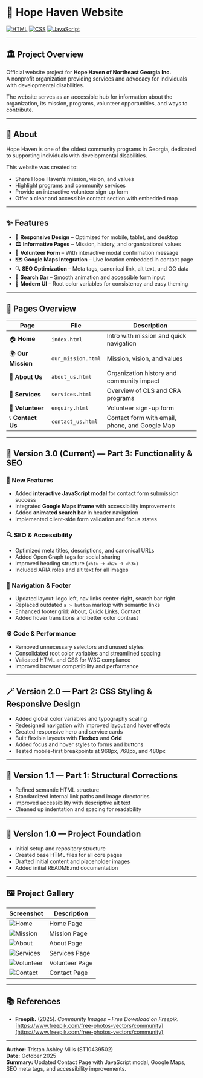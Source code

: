# 🌟 Hope Haven Website

[![HTML](https://img.shields.io/badge/HTML-5-orange?logo=html5&logoColor=white)]()
[![CSS](https://img.shields.io/badge/CSS-3-blue?logo=css3&logoColor=white)]()
[![JavaScript](https://img.shields.io/badge/JavaScript-ES6-yellow?logo=javascript&logoColor=black)]()

---

## 🏛️ Project Overview

Official website project for **Hope Haven of Northeast Georgia Inc.**  
A nonprofit organization providing services and advocacy for individuals with developmental disabilities.

The website serves as an accessible hub for information about the organization, its mission, programs, volunteer opportunities, and ways to contribute.

---

## 📖 About

Hope Haven is one of the oldest community programs in Georgia, dedicated to supporting individuals with developmental disabilities.

This website was created to:
- Share Hope Haven’s mission, vision, and values  
- Highlight programs and community services  
- Provide an interactive volunteer sign-up form  
- Offer a clear and accessible contact section with embedded map  

---

## ✨ Features

- 📱 **Responsive Design** – Optimized for mobile, tablet, and desktop  
- 🏛 **Informative Pages** – Mission, history, and organizational values  
- 👐 **Volunteer Form** – With interactive modal confirmation message  
- 🗺️ **Google Maps Integration** – Live location embedded in contact page  
- 🔍 **SEO Optimization** – Meta tags, canonical link, alt text, and OG data  
- 💬 **Search Bar** – Smooth animation and accessible form input  
- 🎨 **Modern UI** – Root color variables for consistency and easy theming  

---

## 📂 Pages Overview

| Page | File | Description |
|------|------|-------------|
| 🏠 **Home** | `index.html` | Intro with mission and quick navigation |
| 🌍 **Our Mission** | `our_mission.html` | Mission, vision, and values |
| 👥 **About Us** | `about_us.html` | Organization history and community impact |
| 🧩 **Services** | `services.html` | Overview of CLS and CRA programs |
| 🤝 **Volunteer** | `enquiry.html` | Volunteer sign-up form |
| 📞 **Contact Us** | `contact_us.html` | Contact form with email, phone, and Google Map |

---

## 🧩 Version 3.0 (Current) — Part 3: Functionality & SEO

### 🚀 New Features
- Added **interactive JavaScript modal** for contact form submission success  
- Integrated **Google Maps iframe** with accessibility improvements  
- Added **animated search bar** in header navigation  
- Implemented client-side form validation and focus states  

### 🔍 SEO & Accessibility
- Optimized meta titles, descriptions, and canonical URLs  
- Added Open Graph tags for social sharing  
- Improved heading structure (`<h1>` → `<h2>` → `<h3>`)  
- Included ARIA roles and alt text for all images  

### 🧭 Navigation & Footer
- Updated layout: logo left, nav links center-right, search bar right  
- Replaced outdated `a > button` markup with semantic links  
- Enhanced footer grid: About, Quick Links, Contact  
- Added hover transitions and better color contrast  

### ⚙️ Code & Performance
- Removed unnecessary selectors and unused styles  
- Consolidated root color variables and streamlined spacing  
- Validated HTML and CSS for W3C compliance  
- Improved browser compatibility and performance  

---

## 🪄 Version 2.0 — Part 2: CSS Styling & Responsive Design

- Added global color variables and typography scaling  
- Redesigned navigation with improved layout and hover effects  
- Created responsive hero and service cards  
- Built flexible layouts with **Flexbox** and **Grid**  
- Added focus and hover styles to forms and buttons  
- Tested mobile-first breakpoints at 968px, 768px, and 480px  

---

## 🧱 Version 1.1 — Part 1: Structural Corrections

- Refined semantic HTML structure  
- Standardized internal link paths and image directories  
- Improved accessibility with descriptive alt text  
- Cleaned up indentation and spacing for readability  

---

## 🚀 Version 1.0 — Project Foundation

- Initial setup and repository structure  
- Created base HTML files for all core pages  
- Drafted initial content and placeholder images  
- Added initial README.md documentation  

---

## 🖼️ Project Gallery

| Screenshot | Description |
|-------------|-------------|
| ![Home](https://github.com/user-attachments/assets/eab22453-0720-413e-91b9-d17e0751cbf6) | Home Page |
| ![Mission](https://github.com/user-attachments/assets/9b985572-fcac-48e5-9b60-2b5c3b594020) | Mission Page |
| ![About](https://github.com/user-attachments/assets/4d69e7a9-29b9-4a86-8e3e-7399333aa725) | About Page |
| ![Services](https://github.com/user-attachments/assets/983df9e0-e6f1-4126-9b07-659d0b9280a4) | Services Page |
| ![Volunteer](https://github.com/user-attachments/assets/97a8d4ff-418d-41a5-80cd-b6c06765eed5) | Volunteer Page |
| ![Contact](https://github.com/user-attachments/assets/854f61de-482b-4f71-97bc-e3509b75c909) | Contact Page |

---

## 📚 References

- **Freepik.** (2025). *Community Images – Free Download on Freepik.*  
  [https://www.freepik.com/free-photos-vectors/community](https://www.freepik.com/free-photos-vectors/community)

---


**Author:** Tristan Ashley Mills (ST10439502)  
**Date:** October 2025  
**Summary:** Updated Contact Page with JavaScript modal, Google Maps, SEO meta tags, and accessibility improvements.
